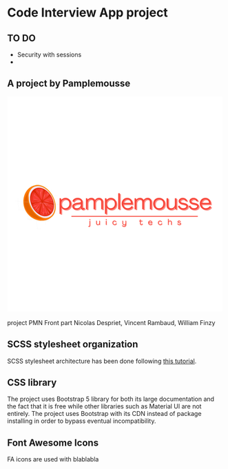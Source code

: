 # Code Interview App project

## TO DO 

- Security with sessions 
- 
## A project by Pamplemousse 

![Pamplemousse Logo](/assets/pamplemousseLogo.png)

project PMN Front part Nicolas Despriet, Vincent Rambaud, William Finzy

## SCSS stylesheet organization

SCSS stylesheet architecture has been done following [this tutorial](https://dev.to/stefaniefluin/how-to-structure-scss-in-an-angular-app-3376). 

## CSS library

The project uses Bootstrap 5 library for both its large documentation and the fact that it is free while other libraries such as Material UI are not entirely. The project uses Bootstrap with its CDN instead of package installing in order to bypass eventual incompatibility.

## Font Awesome Icons 

FA icons are used with blablabla



